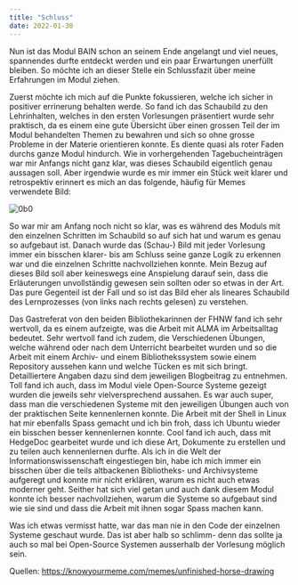 ```yaml
---
title: "Schluss"
date: 2022-01-30
---
```


Nun ist das Modul BAIN schon an seinem Ende angelangt und viel neues, spannendes durfte entdeckt werden und ein paar Erwartungen unerfüllt bleiben. So möchte ich an dieser Stelle ein Schlussfazit über meine Erfahrungen im Modul ziehen. 

Zuerst möchte ich mich auf die Punkte fokussieren, welche ich sicher in positiver errinerung behalten werde. So fand ich das Schaubild zu den Lehrinhalten, welches in den ersten Vorlesungen präsentiert wurde sehr praktisch, da es einem eine gute Übersicht über einen grossen Teil der im Modul behandelten Themen zu bewahren und sich so ohne grosse Probleme in der Materie orientieren konnte. Es diente quasi als roter Faden durchs ganze Modul hindurch. Wie in vorhergehenden Tagebucheinträgen war mir Anfangs nicht ganz klar, was dieses Schaubild eigentlich genau aussagen soll. Aber irgendwie wurde es mir immer ein Stück weit klarer und retrospektiv erinnert es mich an das folgende, häufig für Memes verwendete Bild: 

![0b0](https://user-images.githubusercontent.com/91735645/151694708-fc24a8cc-2a3f-42c9-9d45-78c2d0ee47cc.jpeg)


So war mir am Anfang noch nicht so klar, was es während des Moduls mit den einzelnen Schritten im Schaubild so auf sich hat und warum es genau so aufgebaut ist. Danach wurde das (Schau-) Bild mit jeder Vorlesung immer ein bisschen klarer- bis am Schluss seine ganze Logik zu erkennen war und die einzelnen Schritte nachvollziehen konnte. Mein Bezug auf dieses Bild soll aber keineswegs  eine Anspielung darauf sein, dass die Erläuterungen unvollständig gewesen sein sollten oder so etwas in der Art. Das pure Gegenteil ist der Fall und so ist das Bild eher als lineares Schaubild des Lernprozesses (von links nach rechts gelesen) zu verstehen. 

Das Gastreferat von den beiden Bibliothekarinnen der FHNW fand ich sehr wertvoll, da es einem aufzeigte, was die Arbeit mit ALMA im Arbeitsalltag bedeutet. 
Sehr wertvoll fand ich zudem, die Verschiedenen Übungen, welche während oder nach dem Unterricht bearbeitet wurden und so die Arbeit mit einem Archiv- und einem Bibliothekssystem sowie einem Repository aussehen kann und welche Tücken es mit sich bringt. Detailliertere Angaben dazu sind dem jeweiligen Blogbeitrag zu entnehmen. Toll fand ich auch, dass im Modul viele Open-Source Systeme gezeigt wurden die jeweils sehr vielversprechend aussahen. Es war auch super, dass man die verschiedenen Systeme mit den jeweiligen Übungen auch von der praktischen Seite kennenlernen konnte. Die Arbeit mit der Shell in Linux hat mir ebenfalls Spass gemacht und ich bin froh, dass ich Ubuntu wieder ein bisschen besser kennenlernen konnte. Cool fand ich auch, dass mit HedgeDoc gearbeitet wurde und ich diese Art, Dokumente zu erstellen und zu teilen auch kennenlernen durfte. 
Als ich in die Welt der Informationswissenschaft eingestiegen bin, habe ich mich immer ein bisschen über die teils altbackenen Bibliotheks- und Archivsysteme aufgeregt und konnte mir nicht erklären, warum es nicht auch etwas moderner geht. Seither hat sich viel getan und auch dank diesem Modul konnte ich besser nachvollziehen, warum die Systeme so aufgebaut sind wie sie sind und dass die Arbeit mit ihnen sogar Spass machen kann.

Was ich etwas vermisst hatte, war das man nie in den Code der einzelnen Systeme geschaut wurde. Das ist aber halb so schlimm- denn das sollte ja auch so mal bei Open-Source Systemen ausserhalb der Vorlesung möglich sein. 

Quellen: 
https://knowyourmeme.com/memes/unfinished-horse-drawing

